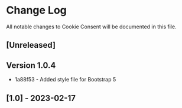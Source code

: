# Change Log
All notable changes to Cookie Consent will be documented in this file.

## [Unreleased]

## Version 1.0.4

* 1a88f53 - Added style file for Bootstrap 5

## [1.0] - 2023-02-17
